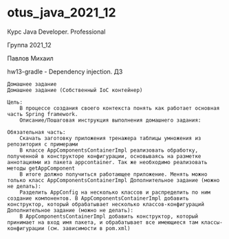 # otus_java_2021_12
Курс Java Developer. Professional

Группа 2021_12

Павлов Михаил

hw13-gradle -
Dependency injection. ДЗ

    Домашнее задание
    Домашнее задание (Собственный IoC контейнер)

    Цель:
        В процессе создания своего контекста понять как работает основная часть Spring framework.
        Описание/Пошаговая инструкция выполнения домашнего задания:
        
    Обязательная часть:
        Скачать заготовку приложения тренажера таблицы умножения из репозитория с примерами
        В классе AppComponentsContainerImpl реализовать обработку, полученной в конструкторе конфигурации, основываясь на разметке аннотациями из пакета appcontainer. Так же необходимо реализовать методы getAppComponent
        В итоге должно получиться работающее приложение. Менять можно только класс AppComponentsContainerImpl Дополнительное задание (можно не делать):
        Разделить AppConfig на несколько классов и распределить по ним создание компонентов. В AppComponentsContainerImpl добавить конструктор, который обрабатывает несколько классов-конфигураций Дополнительное задание (можно не делать):
        В AppComponentsContainerImpl добавить конструктор, который принимает на вход имя пакета, и обрабатывает все имеющиеся там классы-конфигурации (см. зависимости в pom.xml)
    
